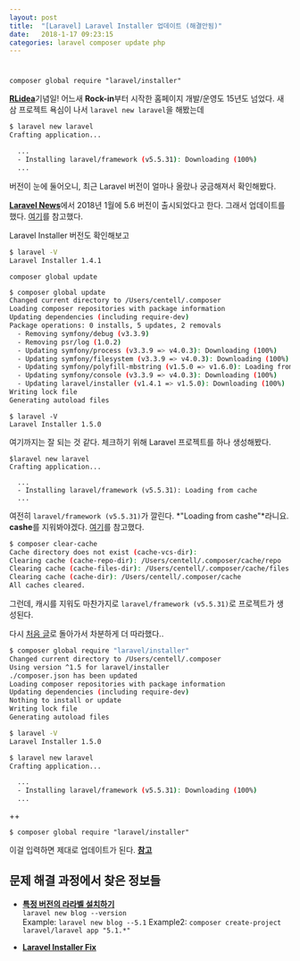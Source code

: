 ```yaml
---
layout: post
title:  "[Laravel] Laravel Installer 업데이트 (해결안됨)"
date:   2018-1-17 09:23:15
categories: laravel composer update php
---
```


#
```
composer global require "laravel/installer"
```

[**RLidea**](http://rlidea.com)기념일! 어느새 **Rock-in**부터 시작한 홈페이지 개발/운영도 15년도 넘었다. 새삼 프로젝트 욕심이 나서 `laravel new laravel`을 해봤는데

```bash
$ laravel new laravel
Crafting application...

  ...
  - Installing laravel/framework (v5.5.31): Downloading (100%)         
  ...
```

버전이 눈에 둘어오니, 최근 Laravel 버전이 얼마나 올랐나 궁금해져서 확인해봤다.

[**Laravel News**](https://laravel-news.com/category/laravel-5.6)에서 2018년 1월에 5.6 버전이 출시되었다고 한다. 그래서 업데이트를 했다. [여기](https://laracasts.com/discuss/channels/laravel/laravel-installer-version)를 참고했다.

Laravel Installer 버전도 확인해보고
```bash
$ laravel -V
Laravel Installer 1.4.1
```


`composer global update`

```bash
$ composer global update
Changed current directory to /Users/centell/.composer
Loading composer repositories with package information
Updating dependencies (including require-dev)
Package operations: 0 installs, 5 updates, 2 removals
  - Removing symfony/debug (v3.3.9)
  - Removing psr/log (1.0.2)
  - Updating symfony/process (v3.3.9 => v4.0.3): Downloading (100%)         
  - Updating symfony/filesystem (v3.3.9 => v4.0.3): Downloading (100%)         
  - Updating symfony/polyfill-mbstring (v1.5.0 => v1.6.0): Loading from cache
  - Updating symfony/console (v3.3.9 => v4.0.3): Downloading (100%)         
  - Updating laravel/installer (v1.4.1 => v1.5.0): Downloading (100%)         
Writing lock file
Generating autoload files
```

```
$ laravel -V
Laravel Installer 1.5.0
```

여기까지는 잘 되는 것 같다. 체크하기 위해 Laravel 프로젝트를 하나 생성해봤다.
```
$laravel new laravel
Crafting application...

  ...
  - Installing laravel/framework (v5.5.31): Loading from cache
  ...
```

여전히 `laravel/framework (v5.5.31)`가 깔린다. *"Loading from cashe"*라니요. **cashe**를 지워봐야겠다. [여기](https://stackoverflow.com/questions/22700728/composer-loading-from-cache)를 참고했다.

```bash
$ composer clear-cache
Cache directory does not exist (cache-vcs-dir): 
Clearing cache (cache-repo-dir): /Users/centell/.composer/cache/repo
Clearing cache (cache-files-dir): /Users/centell/.composer/cache/files
Clearing cache (cache-dir): /Users/centell/.composer/cache
All caches cleared.
```


그런데, 캐시를 지워도 마찬가지로 `laravel/framework (v5.5.31)`로 프로젝트가 생성된다.

다시 [처음 글](https://laracasts.com/discuss/channels/laravel/laravel-installer-version)로 돌아가서 차분하게 더 따라했다..
```bash
$ composer global require "laravel/installer"
Changed current directory to /Users/centell/.composer
Using version ^1.5 for laravel/installer
./composer.json has been updated
Loading composer repositories with package information
Updating dependencies (including require-dev)
Nothing to install or update
Writing lock file
Generating autoload files

$ laravel -V
Laravel Installer 1.5.0

$ laravel new laravel
Crafting application...

  ...
  - Installing laravel/framework (v5.5.31): Downloading (100%)         
  ...

```

++

```
$ composer global require "laravel/installer"
```
 이걸 입력하면 제대로 업데이트가 된다. [**참고**](https://laravel.com/docs/5.6/installation)



## 문제 해결 과정에서 찾은 정보들
* [**특정 버전의 라라벨 설치하기**](https://stackoverflow.com/questions/35149812/install-specific-version-using-laravel-installer)  
`laravel new blog --version`  
Example: `laravel new blog --5.1`
Example2: `composer create-project laravel/laravel app "5.1.*"`

* [**Laravel Installer Fix**](https://devdojo.com/blog/tutorials/laravel-installer-fix)

